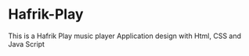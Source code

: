 # Hafrik-Play
This is a Hafrik Play music player Application design with Html, CSS and Java Script 
